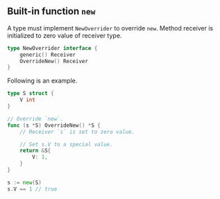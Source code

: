 ## Built-in function `new` ##

A type must implement `NewOverrider` to override `new`. Method receiver is initialized to zero value of receiver type.

```go
type NewOverrider interface {
	generic() Receiver
	OverrideNew() Receiver
}
```

Following is an example.

```go
type S struct {
	V int
}

// Override `new`.
func (s *S) OverrideNew() *S {
	// Receiver `s` is set to zero value.

	// Set s.V to a special value.
	return &S{
		V: 1,
	}
}

s := new(S)
s.V == 1 // true
```
